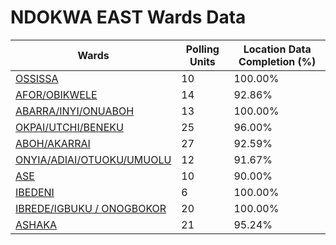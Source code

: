 
# NDOKWA EAST Wards Data

| Wards | Polling Units | Location Data Completion (%) |
| ---- | ----- | ------- |
| [OSSISSA](./wards/2279-ossissa) | 10 | 100.00% |
| [AFOR/OBIKWELE](./wards/2280-afor/obikwele) | 14 | 92.86% |
| [ABARRA/INYI/ONUABOH](./wards/2281-abarra/inyi/onuaboh) | 13 | 100.00% |
| [OKPAI/UTCHI/BENEKU](./wards/2282-okpai/utchi/beneku) | 25 | 96.00% |
| [ABOH/AKARRAI](./wards/2283-aboh/akarrai) | 27 | 92.59% |
| [ONYIA/ADIAI/OTUOKU/UMUOLU](./wards/2284-onyia/adiai/otuoku/umuolu) | 12 | 91.67% |
| [ASE](./wards/2285-ase) | 10 | 90.00% |
| [IBEDENI](./wards/2286-ibedeni) | 6 | 100.00% |
| [IBREDE/IGBUKU / ONOGBOKOR](./wards/2287-ibrede/igbuku-/-onogbokor) | 20 | 100.00% |
| [ASHAKA](./wards/2288-ashaka) | 21 | 95.24% |





